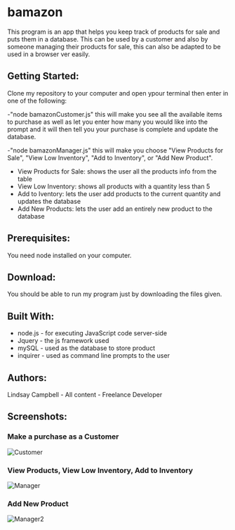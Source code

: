 # bamazon

This program is an app that helps you keep track of products for sale and puts them in a database. This can be used by a customer and also by someone managing their products for sale, this can also be adapted to be used in a browser ver easily.

## Getting Started:
Clone my repository to your computer and open ypour terminal then enter in one of the following:

-"node bamazonCustomer.js" this will make you see all the available items to purchase as well as let you enter how many you would like into the prompt and it will then tell you your purchase is complete and update the database.

-"node bamazonManager.js" this will make you choose "View Products for Sale", "View Low Inventory", "Add to Inventory", or "Add New Product".
* View Products for Sale: shows the user all the products info from the table
* View Low Inventory: shows all products with a quantity less than 5
* Add to Iventory: lets the user add products to the current quantity and updates the database
* Add New Products: lets the user add an entirely new product to the database

## Prerequisites:
You need node installed on your computer.

## Download:
You should be able to run my program just by downloading the files given.

## Built With:
* node.js - for executing JavaScript code server-side
* Jquery - the js framework used
* mySQL - used as the database to store product
* inquirer - used as command line prompts to the user

## Authors:
Lindsay Campbell - All content - Freelance Developer

## Screenshots:
### Make a purchase as a Customer
![Customer](/images/screenshot.png)
### View Products, View Low Inventory, Add to Inventory
![Manager](/images/screenshot2.png)
### Add New Product
![Manager2](/images/screenshot3.png)


















